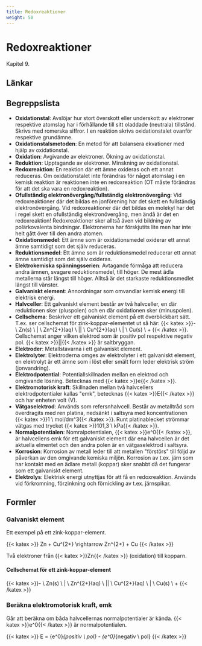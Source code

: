 ```yaml
---
title: Redoxreaktioner
weight: 50
---
```


# Redoxreaktioner

Kapitel 9.

## Länkar

## Begreppslista

* **Oxidationstal**: Avslöjar hur stort överskott eller underskott av elektroner respektive atomslag har i förhållande till sitt oladdade (neutrala) tillstånd. Skrivs med romerska siffror. I en reaktion skrivs oxidationstalet ovanför respektive grundämne.
* **Oxidationstalsmetoden**: En metod för att balansera ekvationer med hjälp av oxidationstal.
* **Oxidation**: Avgivande av elektroner. Ökning av oxidationstal.
* **Reduktion**: Upptagande av elektroner. Minskning av oxidationstal.
* **Redoxreaktion**: En reaktion där ett ämne oxideras och ett annat reduceras. Om oxidationstalet inte förändras för något atomslag i en kemisk reaktion är reaktionen inte en redoxreaktion (OT måste förändras för att det ska vara en redoxreaktion).
* **Ofullständig elektronövergång/fullständig elektronövergång**: Vid redoxreaktioner där det bildas en jonförening har det skett en fullständig elektronövergång. Vid redoxreaktioner där det bildas en molekyl har det i regel skett en ofullständig elektronövergång, men ändå är det en redoxreaktion! Redoxreaktioner sker alltså även vid bildning av polärkovalenta bindningar. Elektronerna har förskjutits lite men har inte helt gått över till den andra atomen.
* **Oxidationsmedel**: Ett ämne som är oxidationsmedel oxiderar ett annat ämne samtidigt som det själv reduceras.
* **Reduktionsmedel**: Ett ämne som är reduktionsmedel reducerar ett annat ämne samtidigt som det själv oxideras.
* **Elektrokemiska spänningsserien**: Avtagande förmåga att reducera andra ämnen, svagare reduktionsmedel, till höger. De mest ädla metallerna står längst till höger. Alltså är det starkaste reduktionsmedlet längst till vänster.
* **Galvaniskt element**: Annordningar som omvandlar kemisk energi till elektrisk energi.
* **Halvceller**: Ett galvaniskt element består av två halvceller, en där reduktionen sker (pluspolen) och en där oxidationen sker (minuspolen).
* **Cellschema**: Beskriver ett galvaniskt element på ett överblickbart sätt. T.ex. ser cellschemat för zink-koppar-elementet ut så här: {{< katex >}}- \ Zn(s) \ | \ Zn^{2+}(aq) \ || \ Cu^{2+}(aq) \ | \ Cu(s) \ + {{< /katex >}}. Cellschemat anger vilken elektrod som är positiv pol respektive negativ pol. {{< katex >}}||{{< /katex >}} är saltbryggan.
* **Elektroder**: Metallstavarna i ett galvaniskt element.
* **Elektrolyter**: Elektroderna omges av elektrolyter i ett galvaniskt element, en elektrolyt är ett ämne som i löst eller smält form leder elektrisk ström (jonvandring).
* **Elektrodpotential**: Potentiallskillnaden mellan en elektrod och omgivande lösning. Betecknas med {{< katex >}}e{{< /katex >}}.
* **Elektromotorisk kraft**: Skillnaden mellan två halvcellers elektrodpotentialer kallas "emk", betecknas {{< katex >}}E{{< /katex >}} och har enheten volt (V).
* **Vätgaselektrod**: Används som refersnhalvcell. Består av metalltråd som överdragits med ren platina, nedsänkt i saltsyra med koncentrationen {{< katex >}}1 \ mol/dm^3{{< /katex >}}. Runt platinablecket strömmar vätgas med trycket {{< katex >}}101,3 \ kPa{{< /katex >}}.
* **Normalpotentialen**: Nomralpotentialen, {{< katex >}}e^0{{< /katex >}}, är halvcellens emk för ett galvaniskt element där ena halvcellen är det aktuella elmentet och den andra polen är en vätgaselektrod i saltsyra.
* **Korrosion**: Korrosion av metall leder till att metallen "förstörs" till följd av påverkan av den omgivande kemiska miljön. Korrosion av t.ex. järn som har kontakt med en ädlare metall (koppar) sker snabbt då det fungerar som ett galvaniskt element.
* **Elektrolys**: Elektrisk energi utnyttjas för att få en redoxreaktion. Används vid förkromning, förzinkning och förnickling av t.ex. järnspikar.

## Formler

### Galvaniskt element

Ett exempel på ett zink-koppar-element.

{{< katex >}}
Zn + Cu^{2+} \rightarrow Zn^{2+} + Cu
{{< /katex >}}

Två elektroner från {{< katex >}}Zn{{< /katex >}} (oxidation) till kopparn.

#### Cellschemat för ett zink-koppar-element

{{< katex >}}- \ Zn(s) \ | \ Zn^{2+}(aq) \ || \ Cu^{2+}(aq) \ | \ Cu(s) \ + {{< /katex >}}

### Beräkna elektromotorisk kraft, emk

Går att beräkna om båda halvcellernas normalpotentialer är kända. {{< katex >}}e^0{{< /katex >}} är normalpotentialen.

{{< katex >}}
E = {e^0}_{positiv \ pol} - {e^0}_{negativ \ pol}
{{< /katex >}}
